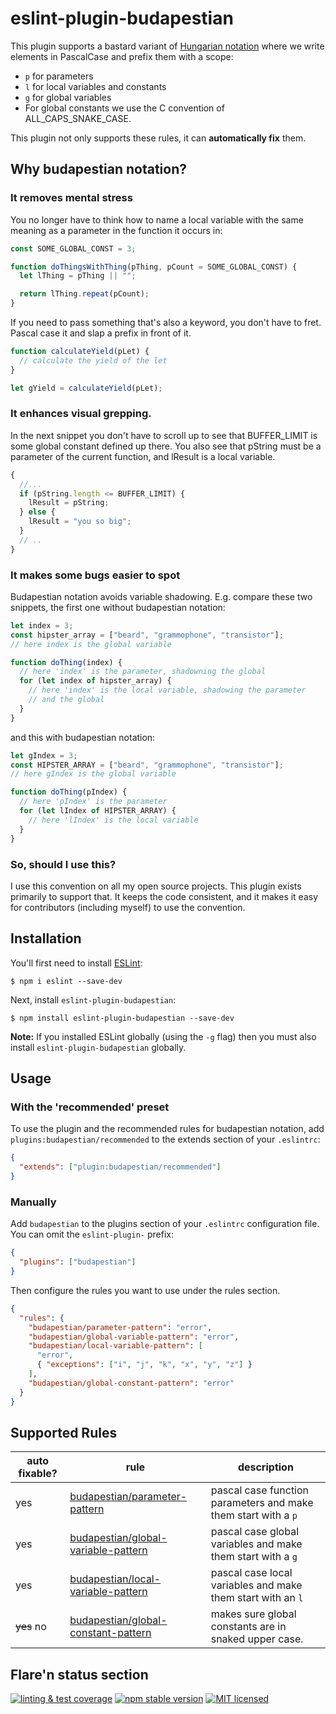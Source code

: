 # eslint-plugin-budapestian

This plugin supports a bastard variant of
[Hungarian notation](https://en.wikipedia.org/wiki/Hungarian_notation) where we
write elements in PascalCase and prefix them with a scope:

- `p` for parameters
- `l` for local variables and constants
- `g` for global variables
- For global constants we use the C convention of ALL_CAPS_SNAKE_CASE.

This plugin not only supports these rules, it can **automatically fix** them.

## Why budapestian notation?

### It removes mental stress

You no longer have to think how to name a local variable with the same
meaning as a parameter in the function it occurs in:

```javascript
const SOME_GLOBAL_CONST = 3;

function doThingsWithThing(pThing, pCount = SOME_GLOBAL_CONST) {
  let lThing = pThing || "";

  return lThing.repeat(pCount);
}
```

If you need to pass something that's also a keyword, you don't have to
fret. Pascal case it and slap a prefix in front of it.

```javascript
function calculateYield(pLet) {
  // calculate the yield of the let
}

let gYield = calculateYield(pLet);
```

### It enhances visual grepping.

In the next snippet you don't have to scroll up to see that BUFFER_LIMIT is
some global constant defined up there. You also see that pString must be
a parameter of the current function, and lResult is a local variable.

```javascript
{
  //...
  if (pString.length <= BUFFER_LIMIT) {
    lResult = pString;
  } else {
    lResult = "you so big";
  }
  // ..
}
```

### It makes some bugs easier to spot

Budapestian notation avoids variable shadowing. E.g. compare these two snippets,
the first one without budapestian notation:

```javascript
let index = 3;
const hipster_array = ["beard", "grammophone", "transistor"];
// here index is the global variable

function doThing(index) {
  // here 'index' is the parameter, shadowning the global
  for (let index of hipster_array) {
    // here 'index' is the local variable, shadowing the parameter
    // and the global
  }
}
```

and this with budapestian notation:

```javascript
let gIndex = 3;
const HIPSTER_ARRAY = ["beard", "grammophone", "transistor"];
// here gIndex is the global variable

function doThing(pIndex) {
  // here 'pIndex' is the parameter
  for (let lIndex of HIPSTER_ARRAY) {
    // here 'lIndex' is the local variable
  }
}
```

### So, should I use this?

I use this convention on all my open source projects. This plugin exists primarily
to support that. It keeps the code consistent, and it makes it easy for contributors
(including myself) to use the convention.

## Installation

You'll first need to install [ESLint](http://eslint.org):

```
$ npm i eslint --save-dev
```

Next, install `eslint-plugin-budapestian`:

```
$ npm install eslint-plugin-budapestian --save-dev
```

**Note:** If you installed ESLint globally (using the `-g` flag) then you must also install `eslint-plugin-budapestian` globally.

## Usage

### With the 'recommended' preset

To use the plugin and the recommended rules for budapestian notation, add
`plugins:budapestian/recommended` to the extends section of your `.eslintrc`:

```json
{
  "extends": ["plugin:budapestian/recommended"]
}
```

### Manually

Add `budapestian` to the plugins section of your `.eslintrc` configuration file. You can omit the `eslint-plugin-` prefix:

```json
{
  "plugins": ["budapestian"]
}
```

Then configure the rules you want to use under the rules section.

```json
{
  "rules": {
    "budapestian/parameter-pattern": "error",
    "budapestian/global-variable-pattern": "error",
    "budapestian/local-variable-pattern": [
      "error",
      { "exceptions": ["i", "j", "k", "x", "y", "z"] }
    ],
    "budapestian/global-constant-pattern": "error"
  }
}
```

## Supported Rules

| auto fixable? | rule                                                                         | description                                                    |
| ------------- | ---------------------------------------------------------------------------- | -------------------------------------------------------------- |
| yes           | [budapestian/parameter-pattern](docs/rules/parameter-pattern.md)             | pascal case function parameters and make them start with a `p` |
| yes           | [budapestian/global-variable-pattern](docs/rules/global-variable-pattern.md) | pascal case global variables and make them start with a `g`    |
| yes           | [budapestian/local-variable-pattern](docs/rules/local-variable-pattern.md)   | pascal case local variables and make them start with an `l`    |
| ~~yes~~ no    | [budapestian/global-constant-pattern](docs/rules/global-constant-pattern.md) | makes sure global constants are in snaked upper case.          |

## Flare'n status section

[![linting & test coverage](https://github.com/sverweij/eslint-plugin-budapestian/actions/workflows/ci.yml/badge.svg)](https://github.com/sverweij/eslint-plugin-budapestian/actions/workflows/ci.yml)
[![npm stable version](https://img.shields.io/npm/v/eslint-plugin-budapestian.svg?logo=npm)](https://npmjs.com/package/eslint-plugin-budapestian)
[![MIT licensed](https://img.shields.io/badge/license-MIT-blue.svg)](LICENSE)
